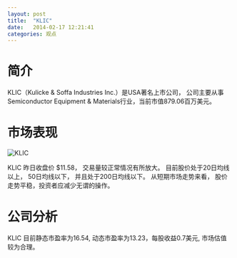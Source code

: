 ```yaml
---
layout: post
title:  "KLIC"
date:   2014-02-17 12:21:41
categories: 观点
---
```


# 简介
KLIC（Kulicke & Soffa Industries Inc.）是USA著名上市公司，
公司主要从事Semiconductor Equipment & Materials行业，当前市值879.06百万美元。

# 市场表现

![KLIC](http://finviz.com/chart.ashx?t=KLIC&ty=c&ta=1&p=d&s=l)

KLIC 昨日收盘价 $11.58，
交易量较正常情况有所放大。
目前股价处于20日均线以上，
50日均线以下，
并且处于200日均线以下。
从短期市场走势来看，
股价走势平稳，投资者应减少无谓的操作。

# 公司分析
KLIC 目前静态市盈率为16.54, 动态市盈率为13.23，每股收益0.7美元,
市场估值较为合理。
